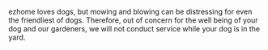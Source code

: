 ezhome loves dogs, but mowing and blowing can be distressing for even the friendliest of dogs. Therefore, out of concern for the well being of your dog and our gardeners, we will not conduct service while your dog is in the yard.